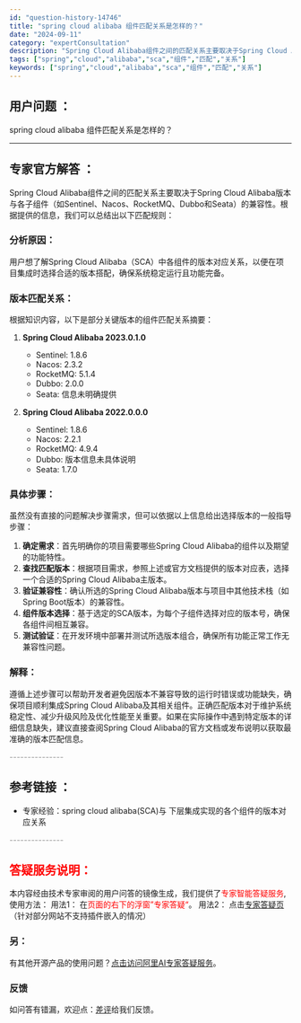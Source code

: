 ```yaml
---
id: "question-history-14746"
title: "spring cloud alibaba 组件匹配关系是怎样的？"
date: "2024-09-11"
category: "expertConsultation"
description: "Spring Cloud Alibaba组件之间的匹配关系主要取决于Spring Cloud Alibaba版本与各子组件（如Sentinel、Nacos、RocketMQ、Dubbo和Seata）的兼容性。根据提供的信息，我们可以总结出以下匹配规则：### 分析原因：用户想了解Spring Clo"
tags: ["spring","cloud","alibaba","sca","组件","匹配","关系"]
keywords: ["spring","cloud","alibaba","sca","组件","匹配","关系"]
---
```


## 用户问题 ： 
 spring cloud alibaba 组件匹配关系是怎样的？  

---------------
## 专家官方解答 ：

Spring Cloud Alibaba组件之间的匹配关系主要取决于Spring Cloud Alibaba版本与各子组件（如Sentinel、Nacos、RocketMQ、Dubbo和Seata）的兼容性。根据提供的信息，我们可以总结出以下匹配规则：

### 分析原因：
用户想了解Spring Cloud Alibaba（SCA）中各组件的版本对应关系，以便在项目集成时选择合适的版本搭配，确保系统稳定运行且功能完备。

### 版本匹配关系：
根据知识内容，以下是部分关键版本的组件匹配关系摘要：

1. **Spring Cloud Alibaba 2023.0.1.0**
   - Sentinel: 1.8.6
   - Nacos: 2.3.2
   - RocketMQ: 5.1.4
   - Dubbo: 2.0.0
   - Seata: 信息未明确提供

2. **Spring Cloud Alibaba 2022.0.0.0**
   - Sentinel: 1.8.6
   - Nacos: 2.2.1
   - RocketMQ: 4.9.4
   - Dubbo: 版本信息未具体说明
   - Seata: 1.7.0

### 具体步骤：
虽然没有直接的问题解决步骤需求，但可以依据以上信息给出选择版本的一般指导步骤：
1. **确定需求**：首先明确你的项目需要哪些Spring Cloud Alibaba的组件以及期望的功能特性。
2. **查找匹配版本**：根据项目需求，参照上述或官方文档提供的版本对应表，选择一个合适的Spring Cloud Alibaba主版本。
3. **验证兼容性**：确认所选的Spring Cloud Alibaba版本与项目中其他技术栈（如Spring Boot版本）的兼容性。
4. **组件版本选择**：基于选定的SCA版本，为每个子组件选择对应的版本号，确保各组件间相互兼容。
5. **测试验证**：在开发环境中部署并测试所选版本组合，确保所有功能正常工作无兼容性问题。

### 解释：
遵循上述步骤可以帮助开发者避免因版本不兼容导致的运行时错误或功能缺失，确保项目顺利集成Spring Cloud Alibaba及其相关组件。正确匹配版本对于维护系统稳定性、减少升级风险及优化性能至关重要。如果在实际操作中遇到特定版本的详细信息缺失，建议直接查阅Spring Cloud Alibaba的官方文档或发布说明以获取最准确的版本匹配信息。


<font color="#949494">---------------</font> 


## 参考链接 ：

* 专家经验：spring cloud alibaba(SCA)与 下层集成实现的各个组件的版本对应关系 


 <font color="#949494">---------------</font> 
 


## <font color="#FF0000">答疑服务说明：</font> 

本内容经由技术专家审阅的用户问答的镜像生成，我们提供了<font color="#FF0000">专家智能答疑服务</font>,使用方法：
用法1： 在<font color="#FF0000">页面的右下的浮窗”专家答疑“</font>。
用法2： 点击[专家答疑页](https://answer.opensource.alibaba.com/docs/intro)（针对部分网站不支持插件嵌入的情况）
### 另：


有其他开源产品的使用问题？[点击访问阿里AI专家答疑服务](https://answer.opensource.alibaba.com/docs/intro)。
### 反馈
如问答有错漏，欢迎点：[差评](https://ai.nacos.io/user/feedbackByEnhancerGradePOJOID?enhancerGradePOJOId=17053)给我们反馈。
